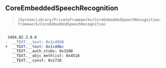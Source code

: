 ## CoreEmbeddedSpeechRecognition

> `/System/Library/PrivateFrameworks/CoreEmbeddedSpeechRecognition.framework/CoreEmbeddedSpeechRecognition`

```diff

 3404.82.3.0.0
-  __TEXT.__text: 0x1c4938
+  __TEXT.__text: 0x1c49bc
   __TEXT.__auth_stubs: 0x3200
   __TEXT.__objc_methlist: 0x4518
   __TEXT.__const: 0x1720

```
